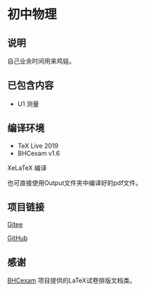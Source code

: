 # 初中物理

## 说明
自己业余时间用来鸡娃。

## 已包含内容
* U1 测量


## 编译环境
* TeX Live 2019
* BHCexam v1.6

XeLaTeX 编译

也可直接使用Output文件夹中编译好的pdf文件。
## 项目链接
[Gitee](https://gitee.com/guanqunchen/middle-school-math)

[GitHub](https://github.com/gavingqchen/MiddleSchoolMath)

## 感谢
[BHCexam](https://github.com/mathedu4all/bhcexam) 项目提供的LaTeX试卷排版文档类。

